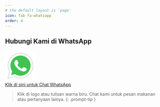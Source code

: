 ```yaml
---
# the default layout is 'page'
icon: fab fa-whatsapp
order: 4
---
```


## Hubungi Kami di WhatsApp

[![WhatsApp](/assets/img/logos/whatsapp-rm-apayaa.png)](https://wa.me/6282288898556)  
[Klik di sini untuk Chat WhatsApp](https://wa.me/6282288898556)


> Klik di logo atau tulisan warna biru. Chat kami untuk pesan makanan atau pertanyaan lainya.
{: .prompt-tip }
